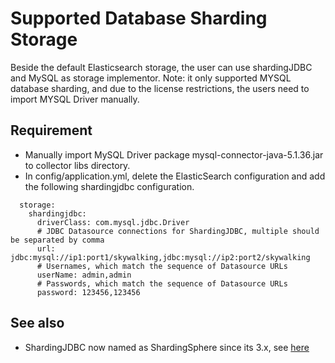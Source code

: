 # Supported Database Sharding Storage
Beside the default Elasticsearch storage, the user can use shardingJDBC and MySQL as storage implementor.
Note: it only supported MYSQL database sharding, and due to the license restrictions, the users need to import MYSQL Driver manually.

## Requirement
- Manually import MySQL Driver package mysql-connector-java-5.1.36.jar to collector libs directory.
- In config/application.yml, delete the ElasticSearch configuration and add the following shardingjdbc configuration.
```
  storage:
    shardingjdbc:
      driverClass: com.mysql.jdbc.Driver
      # JDBC Datasource connections for ShardingJDBC, multiple should be separated by comma
      url: jdbc:mysql://ip1:port1/skywalking,jdbc:mysql://ip2:port2/skywalking
      # Usernames, which match the sequence of Datasource URLs
      userName: admin,admin
      # Passwords, which match the sequence of Datasource URLs
      password: 123456,123456
```

## See also
- ShardingJDBC now named as ShardingSphere since its 3.x, see [here](http://shardingsphere.io)
